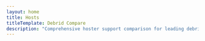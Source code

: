 ```yaml
---
layout: home
title: Hosts
titleTemplate: Debrid Compare
description: "Comprehensive hoster support comparison for leading debrid/multi-hoster services including file and torrent hosters."
---
```

